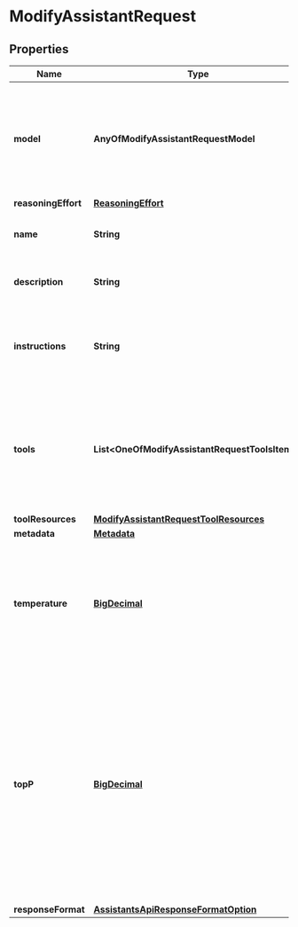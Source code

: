 # ModifyAssistantRequest

## Properties
Name | Type | Description | Notes
------------ | ------------- | ------------- | -------------
**model** | **AnyOfModifyAssistantRequestModel** | ID of the model to use. You can use the [List models](/docs/api-reference/models/list) API to see all of your available models, or see our [Model overview](/docs/models) for descriptions of them.  |  [optional]
**reasoningEffort** | [**ReasoningEffort**](ReasoningEffort.md) |  |  [optional]
**name** | **String** | The name of the assistant. The maximum length is 256 characters.  |  [optional]
**description** | **String** | The description of the assistant. The maximum length is 512 characters.  |  [optional]
**instructions** | **String** | The system instructions that the assistant uses. The maximum length is 256,000 characters.  |  [optional]
**tools** | **List&lt;OneOfModifyAssistantRequestToolsItems&gt;** | A list of tool enabled on the assistant. There can be a maximum of 128 tools per assistant. Tools can be of types &#x60;code_interpreter&#x60;, &#x60;file_search&#x60;, or &#x60;function&#x60;.  |  [optional]
**toolResources** | [**ModifyAssistantRequestToolResources**](ModifyAssistantRequestToolResources.md) |  |  [optional]
**metadata** | [**Metadata**](Metadata.md) |  |  [optional]
**temperature** | [**BigDecimal**](BigDecimal.md) | What sampling temperature to use, between 0 and 2. Higher values like 0.8 will make the output more random, while lower values like 0.2 will make it more focused and deterministic.  |  [optional]
**topP** | [**BigDecimal**](BigDecimal.md) | An alternative to sampling with temperature, called nucleus sampling, where the model considers the results of the tokens with top_p probability mass. So 0.1 means only the tokens comprising the top 10% probability mass are considered.  We generally recommend altering this or temperature but not both.  |  [optional]
**responseFormat** | [**AssistantsApiResponseFormatOption**](AssistantsApiResponseFormatOption.md) |  |  [optional]
